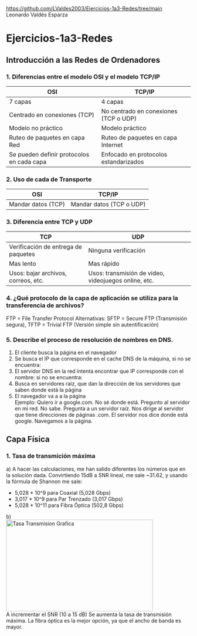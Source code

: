 https://github.com/LValdes2003/Ejercicios-1a3-Redes/tree/main  
Leonardo Valdés Esparza

# Ejercicios-1a3-Redes

## Introducción a las Redes de Ordenadores
### 1. Diferencias entre el modelo OSI y el modelo TCP/IP
| OSI | TCP/IP |
| ---  |  --- |
| 7 capas | 4 capas |
| Centrado en conexiones (TCP) | No centrado en conexiones (TCP o UDP) |
| Modelo no práctico | Modelo práctico |
| Ruteo de paquetes en capa Red | Ruteo de paquetes en capa Internet |
| Se pueden definir protocolos en cada capa | Enfocado en protocolos estandarizados |

### 2. Uso de cada de Transporte
| OSI | TCP/IP |
| ---  |  --- |
| Mandar datos (TCP) | Mandar datos (TCP o UDP) |

### 3. Diferencia entre TCP y UDP
| TCP | UDP |
| ---  |  --- |
| Verificación de entrega de paquetes | Ninguna verificación |
| Mas lento | Mas rápido |
| Usos: bajar archivos, correos, etc. | Usos: transmisión de video, videojuegos online, etc. |

### 4. ¿Qué protocolo de la capa de aplicación se utiliza para la transferencia de archivos?
FTP = File Transfer Protocol
Alternativas: SFTP = Secure FTP (Transmisión segura), TFTP = Trivial FTP (Versión simple sin autentificación) 

### 5. Describe el proceso de resolución de nombres en DNS.
1. El cliente busca la página en el navegador
2. Se busca el IP que corresponde en el cache DNS de la máquina, si no se encuentra:
3. El servidor DNS en la red intenta encontrar que IP corresponde con el nombre: si no se encuentra:
4. Busca en servidores raíz, que dan la dirección de los servidores que saben donde está la página
5. El navegador va a a la página  
Ejemplo: Quiero ir a google.com. No sé donde está. Pregunto al servidor en mi red. No sabe. Pregunta a un servidor raíz. Nos dirige al servidor que tiene direcciones de páginas .com. El servidor nos dice donde está google. Navegamos a la página.

## Capa Física
### 1. Tasa de transmición máxima
a) A hacer las calculaciones, me han salido diferentes los números que en la solución dada. Convirtiendo 15dB a SNR lineal, me sale ~31.62, y usando la fórmula de Shannon me sale:
- 5,028 * 10^9 para Coaxial (5,028 Gbps)
- 3,017 * 10^9 para Par Trenzado (3,017 Gbps) 
- 5,028 * 10^11 para Fibra Óptica (502,8 Gbps)

b)  
<img src="https://github.com/user-attachments/assets/0c65a177-aafc-4817-b19c-3e39d752a136" alt="Tasa Transmision Grafica" width="400" height="250">  
A incrementar el SNR (10 a 15 dB) Se aumenta la tasa de transmisión máxima. La fibra óptica es la mejor opción, ya que el ancho de banda es mayor.
